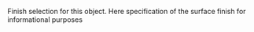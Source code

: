 ﻿Finish selection for this object.
Here specification of the surface finish for informational purposes